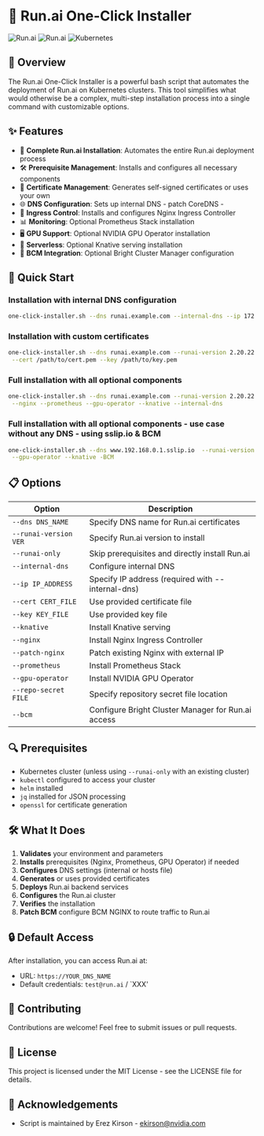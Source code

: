 # 🚀 Run.ai One-Click Installer

![Run.ai](https://img.shields.io/badge/AI%20Factory-Installation%20Wizard-blue)
![Run.ai](https://img.shields.io/badge/Run.ai-Automation-green)
![Kubernetes](https://img.shields.io/badge/Kubernetes-Ready-brightgreen)

## 🌟 Overview

The Run.ai One-Click Installer is a powerful bash script that automates the deployment of Run.ai on Kubernetes clusters. This tool simplifies what would otherwise be a complex, multi-step installation process into a single command with customizable options.

## ✨ Features

- 🔄 **Complete Run.ai Installation**: Automates the entire Run.ai deployment process
- 🛠️ **Prerequisite Management**: Installs and configures all necessary components
- 🔐 **Certificate Management**: Generates self-signed certificates or uses your own
- 🌐 **DNS Configuration**: Sets up internal DNS - patch CoreDNS - 
- 🚦 **Ingress Control**: Installs and configures Nginx Ingress Controller
- 📊 **Monitoring**: Optional Prometheus Stack installation
- 🖥️ **GPU Support**: Optional NVIDIA GPU Operator installation
- 🚀 **Serverless**: Optional Knative serving installation
- 🔧 **BCM Integration**: Optional Bright Cluster Manager configuration

## 🚀 Quick Start


### Installation with internal DNS configuration

```sh
one-click-installer.sh --dns runai.example.com --internal-dns --ip 172.21.140.20 --runai-version 2.20.22
```

### Installation with custom certificates

```sh
one-click-installer.sh --dns runai.example.com --runai-version 2.20.22 \
 --cert /path/to/cert.pem --key /path/to/key.pem
```

### Full installation with all optional components

```sh
one-click-installer.sh --dns runai.example.com --runai-version 2.20.22 \
 --nginx --prometheus --gpu-operator --knative --internal-dns
```

### Full installation with all optional components - use case without any DNS - using sslip.io & BCM 

```sh
one-click-installer.sh --dns www.192.168.0.1.sslip.io  --runai-version 2.20.22 --nginx --prometheus \
 --gpu-operator --knative -BCM
```



## 📋 Options

| Option | Description |
|--------|-------------|
| `--dns DNS_NAME` | Specify DNS name for Run.ai certificates |
| `--runai-version VER` | Specify Run.ai version to install |
| `--runai-only` | Skip prerequisites and directly install Run.ai |
| `--internal-dns` | Configure internal DNS |
| `--ip IP_ADDRESS` | Specify IP address (required with --internal-dns) |
| `--cert CERT_FILE` | Use provided certificate file |
| `--key KEY_FILE` | Use provided key file |
| `--knative` | Install Knative serving |
| `--nginx` | Install Nginx Ingress Controller |
| `--patch-nginx` | Patch existing Nginx with external IP |
| `--prometheus` | Install Prometheus Stack |
| `--gpu-operator` | Install NVIDIA GPU Operator |
| `--repo-secret FILE` | Specify repository secret file location |
| `--bcm` | Configure Bright Cluster Manager for Run.ai access |

## 🔍 Prerequisites

- Kubernetes cluster (unless using `--runai-only` with an existing cluster)
- `kubectl` configured to access your cluster
- `helm` installed
- `jq` installed for JSON processing
- `openssl` for certificate generation

## 🛠️ What It Does

1. **Validates** your environment and parameters
2. **Installs** prerequisites (Nginx, Prometheus, GPU Operator) if needed
3. **Configures** DNS settings (internal or hosts file)
4. **Generates** or uses provided certificates
5. **Deploys** Run.ai backend services
6. **Configures** the Run.ai cluster
7. **Verifies** the installation
8. **Patch BCM** configure BCM NGINX to route traffic to Run.ai

## 🔒 Default Access

After installation, you can access Run.ai at:
- URL: `https://YOUR_DNS_NAME`
- Default credentials: `test@run.ai` / `XXX'

## 🤝 Contributing

Contributions are welcome! Feel free to submit issues or pull requests.

## 📜 License

This project is licensed under the MIT License - see the LICENSE file for details.

## 🙏 Acknowledgements

- Script is maintained by Erez Kirson - ekirson@nvidia.com
